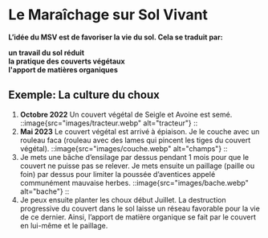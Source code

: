# Le Maraîchage sur Sol Vivant

**L’idée du MSV est de favoriser la vie du sol. Cela se traduit par:**

**un travail du sol réduit\
la pratique des couverts végétaux\
l'apport de matières organiques**

## Exemple: La culture du choux

1. <span>**Octobre 2022** Un couvert végétal de Seigle et Avoine est semé.</span>
    ::image{src="images/tracteur.webp" alt="tracteur"}
    ::
2.  <span>**Mai 2023** Le couvert végétal est arrivé à épiaison. Je le couche avec un rouleau faca (rouleau avec des lames qui pincent les tiges du couvert végétal).</span>
    ::image{src="images/couche.webp" alt="champs"}
    ::
3. <span>Je mets une bâche d’ensilage par dessus pendant 1 mois pour que le couvert ne puisse pas se relever. Je mets ensuite un paillage (paille ou foin) par dessus pour limiter la poussée d’aventices appelé communément mauvaise herbes.</span>
    ::image{src="images/bache.webp" alt="bache"}
    ::
4. <span>Je peux ensuite planter les choux début Juillet. La destruction progressive du couvert dans le sol laisse un réseau favorable pour la vie de ce dernier. Ainsi, l’apport de matière organique se fait par le couvert en lui-même et le paillage.</span>